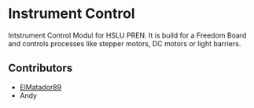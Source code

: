 # Instrument Control
Intstrument Control Modul for HSLU PREN. It is build for a Freedom Board and controls processes like stepper motors, DC motors or light barriers.

## Contributors
- [ElMatador89](https://github.com/ElMatador89)
- Andy
